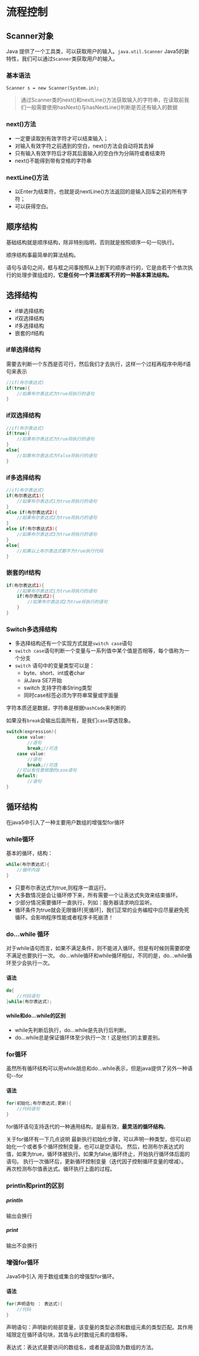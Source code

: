 # 流程控制

## Scanner对象

Java 提供了一个工具类，可以获取用户的输入。`java.util.Scanner` Java5的新特性，我们可以通过`Scanner`类获取用户的输入。

### 基本语法

    Scanner s = new Scanner(System.in);

> 通过Scanner类的next()和nextLine()方法获取输入的字符串，在读取前我们一般需要使用hasNext()与hasNextLine()判断是否还有输入的数据


### next()方法
- 一定要读取到有效字符才可以结束输入；
- 对输入有效字符之前遇到的空白，next()方法会自动将其去掉
- 只有输入有效字符后才将其后面输入的空白作为分隔符或者结束符
- next()不能得到带有空格的字符串

### nextLine()方法
- 以Enter为结束符，也就是说nextLine()方法返回的是输入回车之前的所有字符；
- 可以获得空白。

## 顺序结构

基础结构就是顺序结构，除非特别指明，否则就是按照顺序一句一句执行。

顺序结构事最简单的算法结构。

语句与语句之间，框与框之间事按照从上到下的顺序进行的，它是由若干个依次执行的处理步骤组成的，**它是任何一个算法都离不开的一种基本算法结构。**

## 选择结构

- if单选择结构
- if双选择结构
- if多选择结构
- 嵌套的if结构

### if单选择结构

需要去判断一个东西是否可行，然后我们才去执行，这样一个过程再程序中用if语句来表示

```java
//if(布尔表达式)
if(true){
    //如果布尔表达式为true将执行的语句
}
```

### if双选择结构

```java
//if(布尔表达式)
if(true){
    //如果布尔表达式为true将执行的语句
}
else{
    //如果布尔表达式为false将执行的语句
}
```

### if多选择结构
```java
//if(布尔表达式)
if(布尔表达式1){
    //如果布尔表达式1为true将执行的语句
}
else if(布尔表达式2){
    //如果布尔表达式2为true将执行的语句
}
else if(布尔表达式3){
    //如果布尔表达式3为true将执行的语句
}
else{
    //如果以上布尔表达式都不为true执行代码
}
```
### 嵌套的if结构
```java
if(布尔表达式1){
    //如果布尔表达式1为true将执行的语句
    if(布尔表达式2){
        //如果布尔表达式2为true将执行的语句
    }
}
```
### Switch多选择结构
- 多选择结构还有一个实现方式就是`switch case`语句
- `switch case`语句判断一个变量与一系列值中某个值是否相等，每个值称为一个分支
- `switch` 语句中的变量类型可以是： 
  - byte、short、int或者char
  - 从Java SE7开始
  - switch 支持字符串String类型
  - 同时case标签必须为字符串常量或字面量 
    
字符本质还是数据，字符串是根据`hashCode`来判断的


如果没有`break`会输出后面所有，是我们`case`穿透现象。

```java
switch(expression){
    case value:
        //语句
        break;//可选
    case value:
        //语句
        break;//可选
    //可以有任意梳理的case语句
    default:
        //语句
}
```

## 循环结构
在java5中引入了一种主要用户数组的增强型for循环

### while循环
基本的循环，结构：
```java
while(布尔表达式){
    //循环内容
}
```
- 只要布尔表达式为true,则程序一直运行。
- 大多数情况是会让循环停下来，所有需要一个让表达式失效来结束循环。
- 少部分情况需要循环一直执行，列如：服务器请求响应监听。
- 循环条件为true就会无限循环[死循环]，我们正常的业务编程中应尽量避免死循环。会影响程序性能或者程序卡死崩溃！

### do...while 循环
对于while语句而言，如果不满足条件，则不能进入循环。但是有时候则需要即使不满足也要执行一次。
do...while循环和while循环相似，不同的是，do...while循环至少会执行一次。

#### 语法
```java
do{
    //代码语句
}while(布尔表达式);
```
#### while和do...while的区别
- while先判断后执行，do...while是先执行后判断。
- do...while总是保证循环体至少执行一次！这是他们的主要差别。
### for循环
虽然所有循环结构可以用while胡总和do...while表示，但是java提供了另外一种语句--for

#### 语法
```java
for(初始化;布尔表达式;更新){
    //代码语句
}
```
for循环语句支持迭代的一种通用结构，是最有效，**最灵活的循环结构**。
 
关于for循环有一下几点说明
最新执行初始化步骤，可以声明一种类型，但可以初始化一个或者多个循环控制变量，也可以是空语句。
然后，检测布尔表达式的值，如果为true，循环体被执行。如果为false,循环终止，开始执行循环体后面的语句。
执行一次循环后，更新循环控制变量（迭代因子控制循环变量的增减）。
再次检测布尔值表达式。循环执行上面的过程。

### println和print的区别
##### println
输出会换行
##### print
输出不会换行

### 增强for循环
Java5中引入 用于数组或集合的增强型for循环。
#### 语法
```java
for(声明语句 ： 表达式){
    //代码
}
```
声明语句：声明新的局部变量，该变量的类型必须和数组元素的类型匹配。其作用域限定在循环语句块，其值与此时数组元素的值相等。

表达式：表达式是要访问的数组名，或者是返回值为数组的方法。
